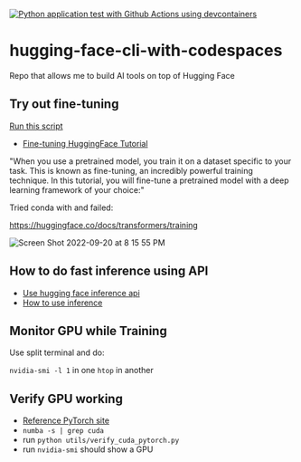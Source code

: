 [![Python application test with Github Actions using devcontainers](https://github.com/nogibjj/hugging-face-cli-with-codespaces/actions/workflows/main.yml/badge.svg)](https://github.com/nogibjj/hugging-face-cli-with-codespaces/actions/workflows/main.yml)


# hugging-face-cli-with-codespaces
Repo that allows me to build AI tools on top of Hugging Face

## Try out fine-tuning

[Run this script](https://github.com/nogibjj/hugging-face-cli-with-codespaces/blob/main/fineTuningExample/ftHelloWorld.py)  

* [Fine-tuning HuggingFace Tutorial](https://huggingface.co/docs/transformers/training)

"When you use a pretrained model, you train it on a dataset specific to your task. This is known as fine-tuning, an incredibly powerful training technique. In this tutorial, you will fine-tune a pretrained model with a deep learning framework of your choice:"

Tried conda with and failed:

https://huggingface.co/docs/transformers/training

![Screen Shot 2022-09-20 at 8 15 55 PM](https://user-images.githubusercontent.com/58792/191387633-085a3ebb-b70d-47ee-b79a-7599604f64a5.png)

## How to do fast inference using API

* [Use hugging face inference api](https://gradio.app/using_hugging_face_integrations/#using-hugging-face-inference-api)
* [How to use inference](https://huggingface.co/docs/huggingface_hub/how-to-inference)

## Monitor GPU while Training

Use split terminal and do:

`nvidia-smi -l 1` in one
`htop` in another

## Verify GPU working

* [Reference PyTorch site](https://pytorch.org/get-started/locally/)
* `numba -s | grep cuda`
* run `python utils/verify_cuda_pytorch.py`
* run `nvidia-smi` should show a GPU
